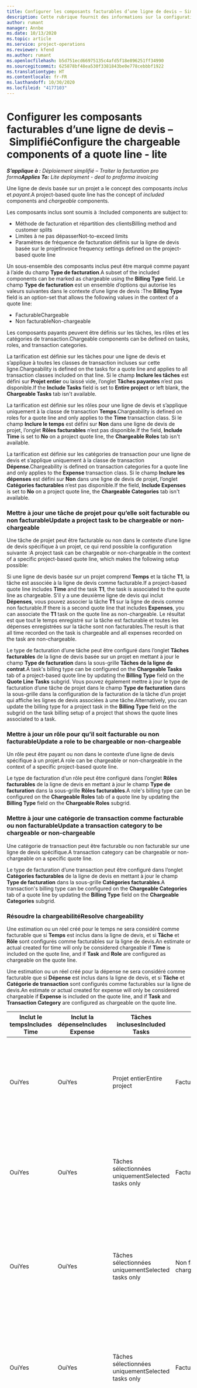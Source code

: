 ```yaml
---
title: Configurer les composants facturables d’une ligne de devis – Simplifié
description: Cette rubrique fournit des informations sur la configuration de composants payants et non facturables sur une ligne de devis basée sur un projet.
author: rumant
manager: Annbe
ms.date: 10/13/2020
ms.topic: article
ms.service: project-operations
ms.reviewer: kfend
ms.author: rumant
ms.openlocfilehash: b5d751ecd66975135c4afd5f18e896251ff34990
ms.sourcegitcommit: 625878bf48ea530f3381843be0e778cebbbf1922
ms.translationtype: HT
ms.contentlocale: fr-FR
ms.lasthandoff: 10/30/2020
ms.locfileid: "4177103"
---
```

# <a name="configure-the-chargeable-components-of-a-quote-line---lite"></a><span data-ttu-id="3e174-103">Configurer les composants facturables d’une ligne de devis – Simplifié</span><span class="sxs-lookup"><span data-stu-id="3e174-103">Configure the chargeable components of a quote line - lite</span></span>

<span data-ttu-id="3e174-104">_**S’applique à :** Déploiement simplifié – Traiter la facturation pro forma_</span><span class="sxs-lookup"><span data-stu-id="3e174-104">_**Applies To:** Lite deployment - deal to proforma invoicing_</span></span>

<span data-ttu-id="3e174-105">Une ligne de devis basée sur un projet a le concept des composants *inclus* et *payant*.</span><span class="sxs-lookup"><span data-stu-id="3e174-105">A project-based quote line has the concept of *included* components and *chargeable* components.</span></span>

<span data-ttu-id="3e174-106">Les composants inclus sont soumis à :</span><span class="sxs-lookup"><span data-stu-id="3e174-106">Included components are subject to:</span></span>

  - <span data-ttu-id="3e174-107">Méthode de facturation et répartition des clients</span><span class="sxs-lookup"><span data-stu-id="3e174-107">Billing method and customer splits</span></span>
  - <span data-ttu-id="3e174-108">Limites à ne pas dépasser</span><span class="sxs-lookup"><span data-stu-id="3e174-108">Not-to-exceed limits</span></span> 
  - <span data-ttu-id="3e174-109">Paramètres de fréquence de facturation définis sur la ligne de devis basée sur le projet</span><span class="sxs-lookup"><span data-stu-id="3e174-109">Invoice frequency settings defined on the project-based quote line</span></span>

<span data-ttu-id="3e174-110">Un sous-ensemble des composants inclus peut être marqué comme payant à l’aide du champ **Type de facturation**.</span><span class="sxs-lookup"><span data-stu-id="3e174-110">A subset of the included components can be marked as chargeable using the **Billing Type** field.</span></span> <span data-ttu-id="3e174-111">Le champ **Type de facturation** est un ensemble d’options qui autorise les valeurs suivantes dans le contexte d’une ligne de devis :</span><span class="sxs-lookup"><span data-stu-id="3e174-111">The **Billing Type** field is an option-set that allows the following values in the context of a quote line:</span></span>

  - <span data-ttu-id="3e174-112">Facturable</span><span class="sxs-lookup"><span data-stu-id="3e174-112">Chargeable</span></span>
  - <span data-ttu-id="3e174-113">Non facturable</span><span class="sxs-lookup"><span data-stu-id="3e174-113">Non-chargeable</span></span>

<span data-ttu-id="3e174-114">Les composants payants peuvent être définis sur les tâches, les rôles et les catégories de transaction.</span><span class="sxs-lookup"><span data-stu-id="3e174-114">Chargeable components can be defined on tasks, roles, and transaction categories.</span></span>

<span data-ttu-id="3e174-115">La tarification est définie sur les tâches pour une ligne de devis et s’applique à toutes les classes de transaction incluses sur cette ligne.</span><span class="sxs-lookup"><span data-stu-id="3e174-115">Chargeability is defined on the tasks for a quote line and applies to all transaction classes included on that line.</span></span> <span data-ttu-id="3e174-116">Si le champ **Inclure les tâches** est défini sur **Projet entier** ou laissé vide, l’onglet **Tâches payantes** n’est pas disponible.</span><span class="sxs-lookup"><span data-stu-id="3e174-116">If the **Include Tasks** field is set to **Entire project** or left blank, the **Chargeable Tasks** tab isn't available.</span></span>

<span data-ttu-id="3e174-117">La tarification est définie sur les rôles pour une ligne de devis et s’applique uniquement à la classe de transaction **Temps**.</span><span class="sxs-lookup"><span data-stu-id="3e174-117">Chargeability is defined on roles for a quote line and only applies to the **Time** transaction class.</span></span> <span data-ttu-id="3e174-118">Si le champ **Inclure le temps** est défini sur **Non** dans une ligne de devis de projet, l’onglet **Rôles facturables** n’est pas disponible.</span><span class="sxs-lookup"><span data-stu-id="3e174-118">If the field, **Include Time** is set to **No** on a project quote line, the **Chargeable Roles** tab isn't available.</span></span>

<span data-ttu-id="3e174-119">La tarification est définie sur les catégories de transaction pour une ligne de devis et s’applique uniquement à la classe de transaction **Dépense**.</span><span class="sxs-lookup"><span data-stu-id="3e174-119">Chargeability is defined on transaction categories for a  quote line and only applies to the **Expense** transaction class.</span></span> <span data-ttu-id="3e174-120">Si le champ **Inclure les dépenses** est défini sur **Non** dans une ligne de devis de projet, l’onglet **Catégories facturables** n’est pas disponible.</span><span class="sxs-lookup"><span data-stu-id="3e174-120">If the field, **Include Expenses** is set to **No** on a project quote line, the **Chargeable Categories** tab isn't available.</span></span>

### <a name="update-a-project-task-to-be-chargeable-or-non-chargeable"></a><span data-ttu-id="3e174-121">Mettre à jour une tâche de projet pour qu’elle soit facturable ou non facturable</span><span class="sxs-lookup"><span data-stu-id="3e174-121">Update a project task to be chargeable or non-chargeable</span></span>

<span data-ttu-id="3e174-122">Une tâche de projet peut être facturable ou non dans le contexte d’une ligne de devis spécifique à un projet, ce qui rend possible la configuration suivante :</span><span class="sxs-lookup"><span data-stu-id="3e174-122">A project task can be chargeable or non-chargeable in the context of a specific project-based quote line, which makes the following setup possible:</span></span>

<span data-ttu-id="3e174-123">Si une ligne de devis basée sur un projet comprend **Temps** et la tâche **T1**, la tâche est associée à la ligne de devis comme facturable.</span><span class="sxs-lookup"><span data-stu-id="3e174-123">If a project-based quote line includes **Time** and the task **T1**, the task is associated to the quote line as chargeable.</span></span> <span data-ttu-id="3e174-124">S’il y a une deuxième ligne de devis qui inclut **Dépenses**, vous pouvez associer la tâche **T1** sur la ligne de devis comme non facturable.</span><span class="sxs-lookup"><span data-stu-id="3e174-124">If there is a second quote line that includes **Expenses**, you can associate the **T1** task on the quote line as non-chargeable.</span></span> <span data-ttu-id="3e174-125">Le résultat est que tout le temps enregistré sur la tâche est facturable et toutes les dépenses enregistrées sur la tâche sont non facturables.</span><span class="sxs-lookup"><span data-stu-id="3e174-125">The result is that all time recorded on the task is chargeable and all expenses recorded on the task are non-chargeable.</span></span>

<span data-ttu-id="3e174-126">Le type de facturation d’une tâche peut être configuré dans l’onglet **Tâches facturables** de la ligne de devis basée sur un projet en mettant à jour le champ **Type de facturation** dans la sous-grille **Tâches de la ligne de contrat**.</span><span class="sxs-lookup"><span data-stu-id="3e174-126">A task's billing type can be configured on the **Chargeable Tasks** tab of a project-based quote line by updating the **Billing Type** field on the **Quote Line Tasks** subgrid.</span></span> <span data-ttu-id="3e174-127">Vous pouvez également mettre à jour le type de facturation d’une tâche de projet dans le champ **Type de facturation** dans la sous-grille dans la configuration de la facturation de la tâche d’un projet qui affiche les lignes de devis associées à une tâche.</span><span class="sxs-lookup"><span data-stu-id="3e174-127">Alternatively, you can update the billing type for a project task in the **Billing Type** field on the subgrid on the task billing setup of a project that shows the quote lines associated to a task.</span></span>

### <a name="update-a-role-to-be-chargeable-or-non-chargeable"></a><span data-ttu-id="3e174-128">Mettre à jour un rôle pour qu’il soit facturable ou non facturable</span><span class="sxs-lookup"><span data-stu-id="3e174-128">Update a role to be chargeable or non-chargeable</span></span>

<span data-ttu-id="3e174-129">Un rôle peut être payant ou non dans le contexte d’une ligne de devis spécifique à un projet.</span><span class="sxs-lookup"><span data-stu-id="3e174-129">A role can be chargeable or non-chargeable in the context of a specific project-based quote line.</span></span>

<span data-ttu-id="3e174-130">Le type de facturation d’un rôle peut être configuré dans l’onglet **Rôles facturables** de la ligne de devis en mettant à jour le champ **Type de facturation** dans la sous-grille **Rôles facturables**.</span><span class="sxs-lookup"><span data-stu-id="3e174-130">A role's billing type can be configured on the **Chargeable Roles** tab of a quote line by updating the **Billing Type** field on the **Chargeable Roles** subgrid.</span></span>

### <a name="update-a-transaction-category-to-be-chargeable-or-non-chargeable"></a><span data-ttu-id="3e174-131">Mettre à jour une catégorie de transaction comme facturable ou non facturable</span><span class="sxs-lookup"><span data-stu-id="3e174-131">Update a transaction category to be chargeable or non-chargeable</span></span>

<span data-ttu-id="3e174-132">Une catégorie de transaction peut être facturable ou non facturable sur une ligne de devis spécifique.</span><span class="sxs-lookup"><span data-stu-id="3e174-132">A transaction category can be chargeable or non-chargeable on a specific quote line.</span></span>

<span data-ttu-id="3e174-133">Le type de facturation d’une transaction peut être configuré dans l’onglet **Catégories facturables** de la ligne de devis en mettant à jour le champ **Type de facturation** dans la sous-grille **Catégories facturables**.</span><span class="sxs-lookup"><span data-stu-id="3e174-133">A transaction's billing type can be configured on the **Chargeable Categories** tab of a quote line by updating the **Billing Type** field on the **Chargeable Categories** subgrid.</span></span>

### <a name="resolve-chargeability"></a><span data-ttu-id="3e174-134">Résoudre la chargeabilité</span><span class="sxs-lookup"><span data-stu-id="3e174-134">Resolve chargeability</span></span>
<span data-ttu-id="3e174-135">Une estimation ou un réel créé pour le temps ne sera considéré comme facturable que si **Temps** est inclus dans la ligne de devis, et si **Tâche** et **Rôle** sont configurés comme facturables sur la ligne de devis.</span><span class="sxs-lookup"><span data-stu-id="3e174-135">An estimate or actual created for time will only be considered chargeable if **Time** is included on the quote line, and if **Task** and **Role** are configured as chargeable on the quote line.</span></span>

<span data-ttu-id="3e174-136">Une estimation ou un réel créé pour la dépense ne sera considéré comme facturable que si **Dépense** est inclus dans la ligne de devis, et si **Tâche** et **Catégorie de transaction** sont configurés comme facturables sur la ligne de devis.</span><span class="sxs-lookup"><span data-stu-id="3e174-136">An estimate or actual created for expense will only be considered chargeable if **Expense** is included on the quote line, and if **Task** and **Transaction Category** are configured as chargeable on the quote line.</span></span>

| <span data-ttu-id="3e174-137">Inclut le temps</span><span class="sxs-lookup"><span data-stu-id="3e174-137">Includes Time</span></span> | <span data-ttu-id="3e174-138">Inclut la dépense</span><span class="sxs-lookup"><span data-stu-id="3e174-138">Includes Expense</span></span> | <span data-ttu-id="3e174-139">Tâches incluses</span><span class="sxs-lookup"><span data-stu-id="3e174-139">Included Tasks</span></span> | <span data-ttu-id="3e174-140">Rôle</span><span class="sxs-lookup"><span data-stu-id="3e174-140">Role</span></span> | <span data-ttu-id="3e174-141">Catégorie </span><span class="sxs-lookup"><span data-stu-id="3e174-141">Category</span></span> | <span data-ttu-id="3e174-142">Tâche</span><span class="sxs-lookup"><span data-stu-id="3e174-142">Task</span></span> | <span data-ttu-id="3e174-143">Facturation</span><span class="sxs-lookup"><span data-stu-id="3e174-143">Billing</span></span> |
| --- | --- | --- | --- | --- | --- | --- |
| <span data-ttu-id="3e174-144">Oui</span><span class="sxs-lookup"><span data-stu-id="3e174-144">Yes</span></span> | <span data-ttu-id="3e174-145">Oui</span><span class="sxs-lookup"><span data-stu-id="3e174-145">Yes</span></span> | <span data-ttu-id="3e174-146">Projet entier</span><span class="sxs-lookup"><span data-stu-id="3e174-146">Entire project</span></span> | <span data-ttu-id="3e174-147">Facturable</span><span class="sxs-lookup"><span data-stu-id="3e174-147">Chargeable</span></span> | <span data-ttu-id="3e174-148">Facturable</span><span class="sxs-lookup"><span data-stu-id="3e174-148">Chargeable</span></span> | <span data-ttu-id="3e174-149">Impossible à définir</span><span class="sxs-lookup"><span data-stu-id="3e174-149">Can't be set</span></span> | <span data-ttu-id="3e174-150">Facturation à l’heure actuelle : Facturable</span><span class="sxs-lookup"><span data-stu-id="3e174-150">Billing on a time actual: Chargeable</span></span> </br><span data-ttu-id="3e174-151">Type de facturation sur les dépenses réelles : facturable</span><span class="sxs-lookup"><span data-stu-id="3e174-151">Billing type on expense actual: Chargeable</span></span> |
| <span data-ttu-id="3e174-152">Oui</span><span class="sxs-lookup"><span data-stu-id="3e174-152">Yes</span></span> | <span data-ttu-id="3e174-153">Oui</span><span class="sxs-lookup"><span data-stu-id="3e174-153">Yes</span></span> | <span data-ttu-id="3e174-154">Tâches sélectionnées uniquement</span><span class="sxs-lookup"><span data-stu-id="3e174-154">Selected tasks only</span></span> | <span data-ttu-id="3e174-155">Facturable</span><span class="sxs-lookup"><span data-stu-id="3e174-155">Chargeable</span></span> | <span data-ttu-id="3e174-156">Facturable</span><span class="sxs-lookup"><span data-stu-id="3e174-156">Chargeable</span></span> | <span data-ttu-id="3e174-157">Facturable</span><span class="sxs-lookup"><span data-stu-id="3e174-157">Chargeable</span></span> | <span data-ttu-id="3e174-158">Facturation à l’heure actuelle : Facturable</span><span class="sxs-lookup"><span data-stu-id="3e174-158">Billing on a time actual: Chargeable</span></span></br><span data-ttu-id="3e174-159">Type de facturation sur les dépenses réelles : facturable</span><span class="sxs-lookup"><span data-stu-id="3e174-159">Billing type on expense actual: Chargeable</span></span> |
| <span data-ttu-id="3e174-160">Oui</span><span class="sxs-lookup"><span data-stu-id="3e174-160">Yes</span></span> | <span data-ttu-id="3e174-161">Oui</span><span class="sxs-lookup"><span data-stu-id="3e174-161">Yes</span></span> | <span data-ttu-id="3e174-162">Tâches sélectionnées uniquement</span><span class="sxs-lookup"><span data-stu-id="3e174-162">Selected tasks only</span></span> | <span data-ttu-id="3e174-163">Non facturable</span><span class="sxs-lookup"><span data-stu-id="3e174-163">Non-chargeable</span></span> | <span data-ttu-id="3e174-164">Facturable</span><span class="sxs-lookup"><span data-stu-id="3e174-164">Chargeable</span></span> | <span data-ttu-id="3e174-165">Facturable</span><span class="sxs-lookup"><span data-stu-id="3e174-165">Chargeable</span></span> | <span data-ttu-id="3e174-166">Facturation à l’heure actuelle : Non facturable</span><span class="sxs-lookup"><span data-stu-id="3e174-166">Billing on a time actual: Non-Chargeable</span></span></br><span data-ttu-id="3e174-167">Type de facturation sur les dépenses réelles : facturable</span><span class="sxs-lookup"><span data-stu-id="3e174-167">Billing type on expense actual: Chargeable</span></span> |
| <span data-ttu-id="3e174-168">Oui</span><span class="sxs-lookup"><span data-stu-id="3e174-168">Yes</span></span> | <span data-ttu-id="3e174-169">Oui</span><span class="sxs-lookup"><span data-stu-id="3e174-169">Yes</span></span> | <span data-ttu-id="3e174-170">Tâches sélectionnées uniquement</span><span class="sxs-lookup"><span data-stu-id="3e174-170">Selected tasks only</span></span> | <span data-ttu-id="3e174-171">Facturable</span><span class="sxs-lookup"><span data-stu-id="3e174-171">Chargeable</span></span> | <span data-ttu-id="3e174-172">Facturable</span><span class="sxs-lookup"><span data-stu-id="3e174-172">Chargeable</span></span> | <span data-ttu-id="3e174-173">Non facturable</span><span class="sxs-lookup"><span data-stu-id="3e174-173">Non-Chargeable</span></span> | <span data-ttu-id="3e174-174">Facturation à l’heure actuelle : Non facturable</span><span class="sxs-lookup"><span data-stu-id="3e174-174">Billing on a time actual: Non-Chargeable</span></span></br> <span data-ttu-id="3e174-175">Type de facturation sur les dépenses réelles : non facturable</span><span class="sxs-lookup"><span data-stu-id="3e174-175">Billing type on expense actual: Non-Chargeable</span></span> |
| <span data-ttu-id="3e174-176">Oui</span><span class="sxs-lookup"><span data-stu-id="3e174-176">Yes</span></span> | <span data-ttu-id="3e174-177">Oui</span><span class="sxs-lookup"><span data-stu-id="3e174-177">Yes</span></span> | <span data-ttu-id="3e174-178">Tâches sélectionnées uniquement</span><span class="sxs-lookup"><span data-stu-id="3e174-178">Selected tasks only</span></span> | <span data-ttu-id="3e174-179">Non facturable</span><span class="sxs-lookup"><span data-stu-id="3e174-179">Non-Chargeable</span></span> | <span data-ttu-id="3e174-180">Facturable</span><span class="sxs-lookup"><span data-stu-id="3e174-180">Chargeable</span></span> | <span data-ttu-id="3e174-181">Non facturable</span><span class="sxs-lookup"><span data-stu-id="3e174-181">Non- Chargeable</span></span> | <span data-ttu-id="3e174-182">Facturation à l’heure actuelle : Non facturable</span><span class="sxs-lookup"><span data-stu-id="3e174-182">Billing on a time actual: Non-Chargeable</span></span></br> <span data-ttu-id="3e174-183">Type de facturation sur les dépenses réelles : non facturable</span><span class="sxs-lookup"><span data-stu-id="3e174-183">Billing type on expense actual: Non-Chargeable</span></span> |
| <span data-ttu-id="3e174-184">Oui</span><span class="sxs-lookup"><span data-stu-id="3e174-184">Yes</span></span> | <span data-ttu-id="3e174-185">Oui</span><span class="sxs-lookup"><span data-stu-id="3e174-185">Yes</span></span> | <span data-ttu-id="3e174-186">Tâches sélectionnées uniquement</span><span class="sxs-lookup"><span data-stu-id="3e174-186">Selected tasks only</span></span> | <span data-ttu-id="3e174-187">Non facturable</span><span class="sxs-lookup"><span data-stu-id="3e174-187">Non-Chargeable</span></span> | <span data-ttu-id="3e174-188">Non facturable</span><span class="sxs-lookup"><span data-stu-id="3e174-188">Non-Chargeable</span></span> | <span data-ttu-id="3e174-189">Facturable</span><span class="sxs-lookup"><span data-stu-id="3e174-189">Chargeable</span></span> | <span data-ttu-id="3e174-190">Facturation à l’heure actuelle : Non facturable</span><span class="sxs-lookup"><span data-stu-id="3e174-190">Billing on a time actual: Non-Chargeable</span></span></br> <span data-ttu-id="3e174-191">Type de facturation sur les dépenses réelles : non facturable</span><span class="sxs-lookup"><span data-stu-id="3e174-191">Billing type on expense actual: Non-Chargeable</span></span> |
| <span data-ttu-id="3e174-192">No</span><span class="sxs-lookup"><span data-stu-id="3e174-192">No</span></span> | <span data-ttu-id="3e174-193">Oui</span><span class="sxs-lookup"><span data-stu-id="3e174-193">Yes</span></span> | <span data-ttu-id="3e174-194">Projet entier</span><span class="sxs-lookup"><span data-stu-id="3e174-194">Entire project</span></span> | <span data-ttu-id="3e174-195">Impossible à définir</span><span class="sxs-lookup"><span data-stu-id="3e174-195">Can't be set</span></span> | <span data-ttu-id="3e174-196">Facturable</span><span class="sxs-lookup"><span data-stu-id="3e174-196">Chargeable</span></span> | <span data-ttu-id="3e174-197">Impossible à définir</span><span class="sxs-lookup"><span data-stu-id="3e174-197">Can't be set</span></span> | <span data-ttu-id="3e174-198">Facturation à l’heure actuelle : Non disponible</span><span class="sxs-lookup"><span data-stu-id="3e174-198">Billing on a time actual: Not available</span></span> </br><span data-ttu-id="3e174-199">Type de facturation sur les dépenses réelles : facturable</span><span class="sxs-lookup"><span data-stu-id="3e174-199">Billing type on expense actual: Chargeable</span></span> |
| <span data-ttu-id="3e174-200">No</span><span class="sxs-lookup"><span data-stu-id="3e174-200">No</span></span> | <span data-ttu-id="3e174-201">Oui</span><span class="sxs-lookup"><span data-stu-id="3e174-201">Yes</span></span> | <span data-ttu-id="3e174-202">Projet entier</span><span class="sxs-lookup"><span data-stu-id="3e174-202">Entire project</span></span> | <span data-ttu-id="3e174-203">Impossible à définir</span><span class="sxs-lookup"><span data-stu-id="3e174-203">Can't be set</span></span> | <span data-ttu-id="3e174-204">Non facturable</span><span class="sxs-lookup"><span data-stu-id="3e174-204">Non-chargeable</span></span> | <span data-ttu-id="3e174-205">Impossible à définir</span><span class="sxs-lookup"><span data-stu-id="3e174-205">Can't be set</span></span> | <span data-ttu-id="3e174-206">Facturation à l’heure actuelle : Non disponible</span><span class="sxs-lookup"><span data-stu-id="3e174-206">Billing on a time actual: Not available</span></span> </br><span data-ttu-id="3e174-207">Type de facturation sur les dépenses réelles : non facturable</span><span class="sxs-lookup"><span data-stu-id="3e174-207">Billing type on expense actual: Non-chargeable</span></span> |
| <span data-ttu-id="3e174-208">Oui</span><span class="sxs-lookup"><span data-stu-id="3e174-208">Yes</span></span> | <span data-ttu-id="3e174-209">No</span><span class="sxs-lookup"><span data-stu-id="3e174-209">No</span></span> | <span data-ttu-id="3e174-210">Projet entier</span><span class="sxs-lookup"><span data-stu-id="3e174-210">Entire project</span></span> | <span data-ttu-id="3e174-211">Facturable</span><span class="sxs-lookup"><span data-stu-id="3e174-211">Chargeable</span></span> | <span data-ttu-id="3e174-212">Impossible à définir</span><span class="sxs-lookup"><span data-stu-id="3e174-212">Can't be set</span></span> | <span data-ttu-id="3e174-213">Impossible à définir</span><span class="sxs-lookup"><span data-stu-id="3e174-213">Can't be set</span></span> | <span data-ttu-id="3e174-214">Facturation à l’heure actuelle : Facturable</span><span class="sxs-lookup"><span data-stu-id="3e174-214">Billing on a time actual: Chargeable</span></span></br><span data-ttu-id="3e174-215">Type de facturation sur les dépenses réelles : non disponible</span><span class="sxs-lookup"><span data-stu-id="3e174-215">Billing type on expense actual: Not available</span></span> |
| <span data-ttu-id="3e174-216">Oui</span><span class="sxs-lookup"><span data-stu-id="3e174-216">Yes</span></span> | <span data-ttu-id="3e174-217">No</span><span class="sxs-lookup"><span data-stu-id="3e174-217">No</span></span> | <span data-ttu-id="3e174-218">Projet entier</span><span class="sxs-lookup"><span data-stu-id="3e174-218">Entire project</span></span> | <span data-ttu-id="3e174-219">Non facturable</span><span class="sxs-lookup"><span data-stu-id="3e174-219">Non-chargeable</span></span> | <span data-ttu-id="3e174-220">Impossible à définir</span><span class="sxs-lookup"><span data-stu-id="3e174-220">Can't be set</span></span> | <span data-ttu-id="3e174-221">Impossible à définir</span><span class="sxs-lookup"><span data-stu-id="3e174-221">Can't be set</span></span> | <span data-ttu-id="3e174-222">Facturation à l’heure actuelle : Non facturable</span><span class="sxs-lookup"><span data-stu-id="3e174-222">Billing on a time actual: Non-chargeable</span></span> </br><span data-ttu-id="3e174-223">Type de facturation sur les dépenses réelles : non disponible</span><span class="sxs-lookup"><span data-stu-id="3e174-223">Billing type on expense actual: Not available</span></span> |
